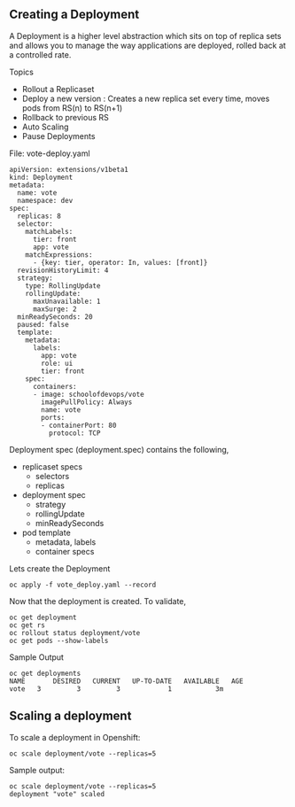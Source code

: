 ## Creating a Deployment

A Deployment is a higher level abstraction which sits on top of replica sets and allows you to manage the way applications are deployed, rolled back at a controlled rate.

Topics    
  * Rollout a Replicaset  
  * Deploy a new version : Creates a new replica set every time, moves pods from RS(n) to RS(n+1)  
  * Rollback to previous RS      
  * Auto Scaling  
  * Pause Deployments  


File: vote-deploy.yaml

```
apiVersion: extensions/v1beta1
kind: Deployment
metadata:
  name: vote
  namespace: dev
spec:
  replicas: 8
  selector:
    matchLabels:
      tier: front
      app: vote
    matchExpressions:
      - {key: tier, operator: In, values: [front]}
  revisionHistoryLimit: 4
  strategy:
    type: RollingUpdate
    rollingUpdate:
      maxUnavailable: 1
      maxSurge: 2
  minReadySeconds: 20
  paused: false
  template:
    metadata:
      labels:
        app: vote
        role: ui
        tier: front
    spec:
      containers:
      - image: schoolofdevops/vote
        imagePullPolicy: Always
        name: vote
        ports:
        - containerPort: 80
          protocol: TCP
```

Deployment spec (deployment.spec) contains the following,

  * replicaset specs
    * selectors  
    * replicas  
  * deployment spec
    * strategy
    * rollingUpdate
    * minReadySeconds
  * pod template
    * metadata, labels
    * container specs



Lets  create the Deployment
```
oc apply -f vote_deploy.yaml --record
```

Now that the deployment is created. To validate,

```
oc get deployment
oc get rs
oc rollout status deployment/vote
oc get pods --show-labels
```
Sample Output
```
oc get deployments
NAME       DESIRED   CURRENT   UP-TO-DATE   AVAILABLE   AGE
vote   3         3         3            1           3m
```


## Scaling a deployment  

To scale a deployment in Openshift:

```
oc scale deployment/vote --replicas=5
```

Sample output:
```
oc scale deployment/vote --replicas=5
deployment "vote" scaled
```
